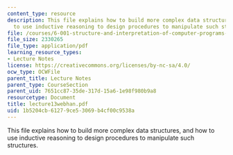 ```yaml
---
content_type: resource
description: This file explains how to build more complex data structures, and how
  to use inductive reasoning to design procedures to manipulate such structures.
file: /courses/6-001-structure-and-interpretation-of-computer-programs-spring-2005/1b5204cb61279ce53069b4cf00c9538a_lecture13webhan.pdf
file_size: 2330265
file_type: application/pdf
learning_resource_types:
- Lecture Notes
license: https://creativecommons.org/licenses/by-nc-sa/4.0/
ocw_type: OCWFile
parent_title: Lecture Notes
parent_type: CourseSection
parent_uid: 7651cc87-35de-317d-15a6-1e98f980b9a8
resourcetype: Document
title: lecture13webhan.pdf
uid: 1b5204cb-6127-9ce5-3069-b4cf00c9538a
---
```

This file explains how to build more complex data structures, and how to use inductive reasoning to design procedures to manipulate such structures.